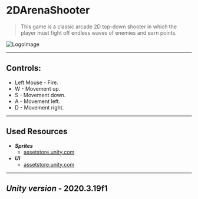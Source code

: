 # 2DArenaShooter

> This game is a classic arcade 2D top-down shooter in which the player must fight off endless waves of enemies and earn points.

![LogoImage](https://user-images.githubusercontent.com/89180498/135366706-4e2205ab-276d-41e9-afb9-0b5b0e3136ec.png)

---

## Controls:

+ Left Mouse - Fire.
+ W - Movement up.
+ S - Movement down.
+ A - Movement left.
+ D - Movement right.

---

## Used Resources

+ ___Sprites___
  + [assetstore.unity.com](https://assetstore.unity.com/packages/2d/free-2d-mega-pack-177430)
+ ___UI___
  + [assetstore.unity.com](https://assetstore.unity.com/packages/2d/gui/icons/fantastic-ui-starter-pack-123733)

---

## *Unity version* - 2020.3.19f1
